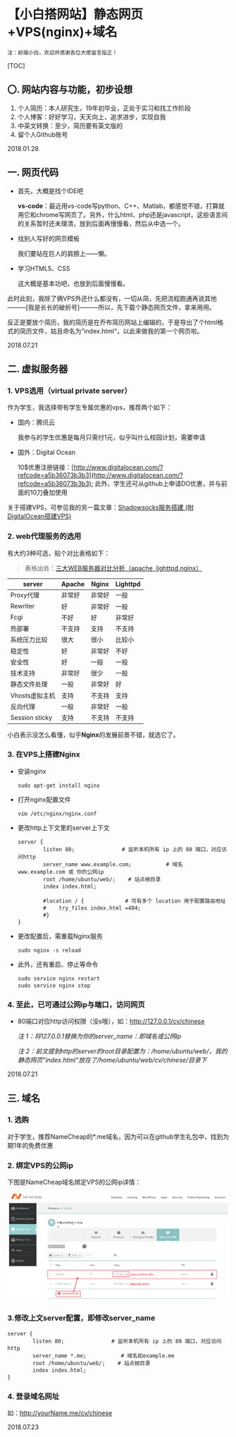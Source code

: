 # 【小白搭网站】静态网页+VPS(nginx)+域名


`注：前端小白，欢迎并感谢各位大佬留言指正！`


[TOC]

## 〇. 网站内容与功能，初步设想
1. 个人简历：本人研究生，19年初毕业，正处于实习和找工作阶段
2. 个人博客：好好学习，天天向上，追求进步，实现自我
3. 中英文转换：至少，简历要有英文版的
4. 留个人Github账号

2018.01.28

## 一. 网页代码

- 首先，大概是找个IDE吧

  **vs-code**：最近用vs-code写python、C++、Matlab，都感觉不错，打算就用它和chrome写网页了。另外，什么html、php还是javascript，这些语言间的关系暂时还未理清，放到后面再慢慢看，然后从中选一个。

- 找别人写好的网页模板

  我们要站在巨人的肩膀上——懒。

- 学习HTML5、CSS

  这大概是基本功吧，也放到后面慢慢看。

此时此刻，我除了俩VPS外还什么都没有，一切从简，先把流程跑通再说其他———[我是长长的破折号]———所以，先下载个静态网页文件，拿来用用。

反正是要放个简历，我的简历是在乔布简历网站上编辑的，于是导出了个html格式的简历文件，姑且命名为”index.html“，以此来做我的第一个网页啦。

2018.07.21

## 二. 虚拟服务器

### 1. VPS选用（virtual private server）

作为学生，我选择带有学生专属优惠的vps，推荐两个如下：

- 国内：腾讯云

  我参与的学生优惠是每月只需付1元，似乎叫什么校园计划，需要申请

- 国外：Digital Ocean

  10$优惠注册链接：[http://www.digitalocean.com/?refcode=a5b36073b3b3](http://www.digitalocean.com/?refcode=a5b36073b3b3); 此外，学生还可从github上申请DO优惠，并与前面的10刀叠加使用

关于搭建VPS，可参见我的另一篇文章：[Shadowsocks服务搭建 (附DigitalOcean搭建VPS)](https://blog.csdn.net/yinhe0330/article/details/80874292) 

### 2. web代理服务的选用

有大约3种可选，贴个对比表格如下：

> 表格出处：[三大WEB服务器对比分析（apache ,lighttpd,nginx）](http://www.blogjava.net/daniel-tu/archive/2008/12/29/248883.html)

| **server**     | **Apache** | **Nginx** | **Lighttpd** |
| -------------- | ---------- | --------- | ------------ |
| Proxy代理      | 非常好     | 非常好    | 一般         |
| Rewriter       | 好         | 非常好    | 一般         |
| Fcgi           | 不好       | 好        | 非常好       |
| 热部署         | 不支持     | 支持      | 不支持       |
| 系统压力比较   | 很大       | 很小      | 比较小       |
| 稳定性         | 好         | 非常好    | 不好         |
| 安全性         | 好         | 一般      | 一般         |
| 技术支持       | 非常好     | 很少      | 一般         |
| 静态文件处理   | 一般       | 非常好    | 好           |
| Vhosts虚拟主机 | 支持       | 不支持    | 支持         |
| 反向代理       | 一般       | 非常好    | 一般         |
| Session sticky | 支持       | 不支持    | 不支持       |

小白表示没怎么看懂，似乎**Nginx**的发展前景不错，就选它了。

### 3. 在VPS上搭建Nginx

- 安装nginx

  ```
  sudo apt-get install nginx
  ```

- 打开nginx配置文件

  ```
  vim /etc/nginx/nginx.conf 
  ```

- 更改http上下文里的server上下文

  ```
  server {
          listen 80;               # 监听本机所有 ip 上的 80 端口，对应访问http
          server_name www.example.com;           # 域名www.example.com 或 你的公网ip
          root /home/ubuntu/web/;    # 站点根目录
          index index.html;
  
          #location / {             # 可有多个 location 用于配置路由地址
          #    try_files index.html =404;
          #}
  }
  ```

- 更改配置后，需重载Nginx服务

  ```
  sudo nginx -s reload
  ```

- 此外，还有重启、停止等命令

  ```
  sudo service nginx restart
  sudo service nginx stop
  ```

  

### 4. 至此，已可通过公网ip与端口，访问网页

- 80端口对应http访问权限（没s哦），如：http://127.0.0.1/cv/chinese

  *注 1：将127.0.0.1替换为你的server_name：即域名或公网ip*

  *注 2：前文提到http的server的root目录配置为：/home/ubuntu/web/，我的静态网页”index.html“放在了/home/ubuntu/web/cv/chinese/目录下*

2018.07.21

## 三. 域名

### 1. 选购

对于学生，推荐NameCheap的*.me域名，因为可以在github学生礼包中，找到为期1年的免费优惠

### 2. 绑定VPS的公网ip

下图是NameCheap域名绑定VPS的公网ip详情：

![1532313008261](1532313008261.png)

### 3.修改上文server配置，即修改server_name

```
server {
        listen 80;               # 监听本机所有 ip 上的 80 端口，对应访问http
        server_name *.me;           # 域名如example.me
        root /home/ubuntu/web/;    # 站点根目录
        index index.html;
}
```

### 4. 登录域名网址

如：http://yourName.me/cv/chinese

2018.07.23